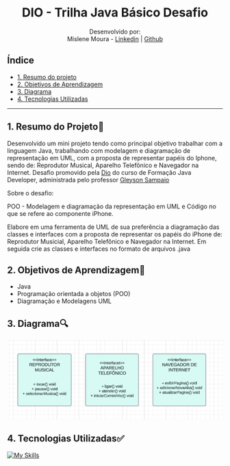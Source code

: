 <h1 align="center"> DIO - Trilha Java Básico Desafio </h1>

<div align="center">
   
Desenvolvido por:
<br>Mislene Moura - [Linkedin](https://www.linkedin.com/in/mislene-silva-moura-1211531b4//) |
   [Github](https://github.com/MisleneSM)
</div>

## Índice

* [1. Resumo do projeto](#1-resumo-do-projeto)
* [2. Objetivos de Aprendizagem](#2-objetivos-de-aprendizagem)
* [3. Diagrama](#3-diagrama)
* [4. Tecnologias Utilizadas](#4-tecnologias-utilizadas)

***

## 1. Resumo do Projeto🤩

Desenvolvido um mini projeto tendo como principal objetivo trabalhar com a linguagem Java, trabalhando com modelagem e diagramação de representação em UML, com a proposta de representar papéis do Iphone, sendo de: Reprodutor Musical, Aparelho Telefônico e Navegador na Internet. Desafio promovido pela [Dio](https://www.dio.me/) do curso de Formação Java Developer, administrada pelo professor [Gleyson Sampaio](https://github.com/glysns)

Sobre o desafio:

POO - Modelagem e diagramação da representação em UML e Código no que se refere ao componente iPhone.

Elabore em uma ferramenta de UML de sua preferência a diagramação das classes e interfaces com a proposta de representar os papéis do iPhone de: Reprodutor Musicial, Aparelho Telefônico e Navegador na Internet. Em seguida crie as classes e interfaces no formato de arquivos .java

## 2. Objetivos de Aprendizagem📝

* Java
* Programação orientada a objetos (POO)
* Diagramação e Modelagens UML

## 3. Diagrama🔍

![Diagrama](./src/img/image.png)

## 4. Tecnologias Utilizadas✅ 

[![My Skills](https://skillicons.dev/icons?i=java&theme=light)](https://skillicons.dev)

